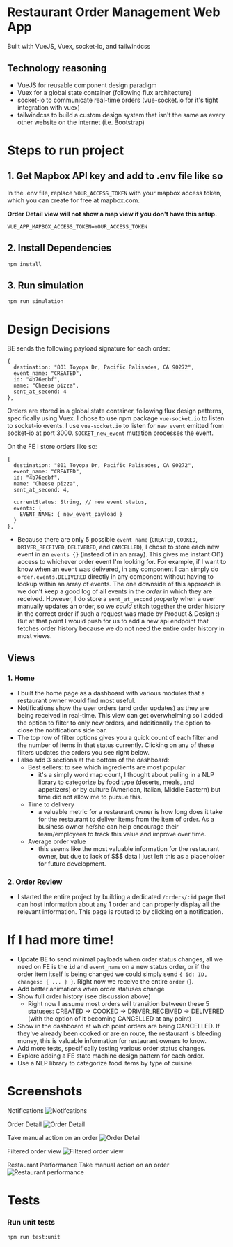# Restaurant Order Management Web App
Built with VueJS, Vuex, socket-io, and tailwindcss

## Technology reasoning
- VueJS for reusable component design paradigm
- Vuex for a global state container (following flux architecture)
- socket-io to communicate real-time orders (vue-socket.io for it's tight integration with vuex)
- tailwindcss to build a custom design system that isn't the same as every other website on the internet (i.e. Bootstrap)


# Steps to run project
## 1. Get Mapbox API key and add to .env file like so
In the .env file, replace `YOUR_ACCESS_TOKEN` with your mapbox access token, which you can create for free at mapbox.com.

**Order Detail view will not show a map view if you don't have this setup.**
```
VUE_APP_MAPBOX_ACCESS_TOKEN=YOUR_ACCESS_TOKEN
```

## 2. Install Dependencies
```
npm install
```

## 3. Run simulation
```
npm run simulation
```



# Design Decisions
BE sends the following payload signature for each order:
```
{
  destination: "801 Toyopa Dr, Pacific Palisades, CA 90272",
  event_name: "CREATED",
  id: "4b76edbf",
  name: "Cheese pizza",
  sent_at_second: 4
},
```

Orders are stored in a global state container, following flux design patterns, specifically using Vuex. I chose to use npm package `vue-socket.io` to listen to socket-io events. I use `vue-socket.io` to listen for `new_event` emitted from socket-io at port 3000. `SOCKET_new_event` mutation processes the event.

On the FE I store orders like so:
```
{
  destination: "801 Toyopa Dr, Pacific Palisades, CA 90272",
  event_name: "CREATED",
  id: "4b76edbf",
  name: "Cheese pizza",
  sent_at_second: 4,

  currentStatus: String, // new event status,
  events: {
    EVENT_NAME: { new_event_payload }
  }
},

```
- Because there are only 5 possible `event_name` (`CREATED`, `COOKED`, `DRIVER_RECEIVED`, `DELIVERED`, and `CANCELLED`), I chose to store each new event in an `events {}` (instead of in an array). This gives me instant O(1) access to whichever order event I'm looking for. For example, if I want to know when an event was delivered, in any component I can simply do `order.events.DELIVERED` directly in any component without having to lookup within an array of events. The one downside of this approach is we don't keep a good log of all events in the _order_ in which they are received. However, I do store a `sent_at_second` property when a user manually updates an order, so we *could* stitch together the order history in the correct order if such a request was made by Product & Design :) But at that point I would push for us to add a new api endpoint that fetches order history because we do not need the entire order history in most views.

## Views
### 1. Home
  - I built the home page as a dashboard with various modules that a restaurant owner would find most useful.
  - Notifications show the user orders (and order updates) as they are being received in real-time. This view can get overwhelming so I added the option to filter to only new orders, and additionally the option to close the notifications side bar.
  - The top row of filter options gives you a quick count of each filter and the number of items in that status currently. Clicking on any of these filters updates the orders you see right below.
  - I also add 3 sections at the bottom of the dashboard:
    - Best sellers: to see which ingredients are most popular
      - it's a simply word map count, I thought about pulling in a NLP library to categorize by food type (deserts, meals, and appetizers) or by culture (American, Italian, Middle Eastern) but time did not allow me to pursue this.
    - Time to delivery
      - a valuable metric for a restaurant owner is how long does it take for the restaurant to deliver items from the item of order. As a business owner he/she can help encourage their team/employees to track this value and improve over time.
    - Average order value
      - this seems like the most valuable information for the restaurant owner, but due to lack of $$$ data I just left this as a placeholder for future development.

### 2. Order Review
  - I started the entire project by building a dedicated `/orders/:id` page that can host information about any 1 order and can properly display all the relevant information. This page is routed to by clicking on a notification.



# If I had more time!
- Update BE to send minimal payloads when order status changes, all we need on FE is the `id` and `event_name` on a new status order, or if the order item itself is being changed we could simply send `{ id: ID, changes: { ... } }`. Right now we receive the entire `order` {}.
- Add better animations when order statuses change
- Show full order history (see discussion above)
  - Right now I assume most orders will transition between these 5 statuses: CREATED -> COOKED -> DRIVER_RECEIVED -> DELIVERED (with the option of it becoming CANCELLED at any point)
- Show in the dashboard at which point orders are being CANCELLED. If they've already been cooked or are en route, the restaurant is bleeding money, this is valuable information for restaurant owners to know.
- Add more tests, specifically testing various order status changes.
- Explore adding a FE state machine design pattern for each order.
- Use a NLP library to categorize food items by type of cuisine.



# Screenshots
Notifications
![Notifcations](/screenshots/Notifications.png?raw=true)

Order Detail
![Order Detail](/screenshots/OrderDetail.png?raw=true)

Take manual action on an order
![Order Detail](/screenshots/OrderDetail_DropDown.png?raw=true)

Filtered order view
![Filtered order view](/screenshots/FilteredOrders.png?raw=true)

Restaurant Performance
Take manual action on an order
![Restaurant performance](/screenshots/Performance_Data.png?raw=true)



# Tests
### Run unit tests
```
npm run test:unit
```